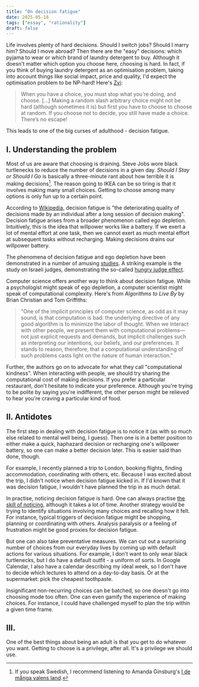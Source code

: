 ```yaml
---
title: "On decision fatigue"
date: 2025-05-18
tags: ["essay", "rationality"]
draft: false
---
```


Life involves plenty of hard decisions. Should I switch jobs? Should I marry him? Should I move abroad? Then there are the "easy" decisions: which pyjama to wear or which brand of laundry detergent to buy. Although it doesn't matter which option you choose here, choosing is hard. In fact, if you think of buying laundry detergent as an optimisation problem, taking into account things like social impact, price and quality, I'd expect the optimisation problem to be NP-hard! Here's [Zvi](https://thezvi.wordpress.com/2017/07/22/choices-are-bad/):

> When you have a choice, you must stop what you’re doing, and choose.
> [...]
> Making a random slash arbitrary choice might not be hard (although sometimes it is) but first you have to choose to choose at random. If you choose not to decide, you still have made a choice. There’s no escape!

This leads to one of the big curses of adulthood - decision fatigue.

## I. Understanding the problem
Most of us are aware that choosing is draining. Steve Jobs wore black turtlenecks to reduce the number of decisions in a given day. *Should I Stay or Should I Go* is basically a three-minute rant about how terrible it is making decisions[^amanda]. The reason going to IKEA can be so tiring is that it involves making many small choices. Getting to choose among many options is only fun up to a certain point.

According to [Wikipedia](https://en.wikipedia.org/wiki/Decision_fatigue), decision fatigue is "the deteriorating quality of decisions made by an individual after a long session of decision making". Decision fatigue arises from a broader phenomenon called ego depletion. Intuitively, this is the idea that willpower works like a battery. If we exert a lot of mental effort at one task, then we cannot exert as much mental effort at subsequent tasks without recharging. Making decisions drains our willpower battery.

The phenomena of decision fatigue and ego depletion have been demonstrated in a number of amusing [studies](https://www.nytimes.com/2011/08/21/magazine/do-you-suffer-from-decision-fatigue.html). A striking example is the study on Israeli judges, demonstrating the so-called [hungry judge effect](https://en.wikipedia.org/wiki/Hungry_judge_effect).

Computer science offers another way to think about decision fatigue. While a psychologist might speak of ego depletion, a computer scientist might speak of computational complexity. Here's from *Algorithms to Live By* by Brian Christian and Tom Griffiths:

> "One of the implicit principles of computer science, as odd as it may
sound, is that computation is bad: the underlying directive of any good
algorithm is to minimize the labor of thought. When we interact with other
people, we present them with computational problems—not just explicit
requests and demands, but implicit challenges such as interpreting our
intentions, our beliefs, and our preferences. It stands to reason, therefore,
that a computational understanding of such problems casts light on the
nature of human interaction."

Further, the authors go on to advocate for what they call "computational kindness". When interacting with people, we should try sharing the computational cost of making decisions. If you prefer a particular restaurant, don't hesitate to indicate your preference. Although you're trying to be polite by saying you're indifferent, the other person might be relieved to hear you're craving a particular kind of food.

## II. Antidotes

The first step in dealing with decision fatigue is to notice it (as with so much else related to mental well being, I guess). Then one is in a better position to either make a quick, haphazard decision or recharging one's willpower battery, so one can make a better decision later. This is easier said than done, though.

For example, I recently planned a trip to London, booking flights, finding accommodation, coordinating with others, etc. Because I was excited about the trip, I didn't notice when decision fatigue kicked in. If I'd known that it was decision fatigue, I wouldn't have planned the trip in as much detail.

In practise, noticing decision fatigue is hard. One can always practise [the skill of noticing](https://www.lesswrong.com/posts/GLPaZamxqkx7XJbXv/the-skill-of-noticing-emotions), although it takes a lot of time. Another strategy would be trying to identify situations involving many choices and recalling how it felt. For instance, typical triggers of decision fatigue might be shopping, planning or coordinating with others. Analysis paralysis or a feeling of frustration might be good proxies for decision fatigue.

But one can also take preventative measures. We can cut out a surprising number of choices from our everyday lives by coming up with default actions for various situations. For example, I don't want to only wear black turtlenecks, but I do have a default outfit - a uniform of sorts. In Google Calendar, I also have a calendar describing my ideal week, so I don't have to decide which lectures to attend on a day-to-day basis. Or at the supermarket: pick the cheapest toothpaste.

Insignificant non-recurring choices can be batched, so one doesn't go into choosing mode too often. One can even gamify the experience of making choices. For instance, I could have challenged myself to plan the trip within a given time frame.

## III.
One of the best things about being an adult is that you get to do whatever you want. Getting to choose is a privilege, after all. It's a privilege we should use.

[^amanda]: If you speak Swedish, I recommend listening to Amanda Ginsburg's [I de många valens land](https://open.spotify.com/track/2ESWovaZgVi3BMloGgukKw?si=ca868beba3e24129).

